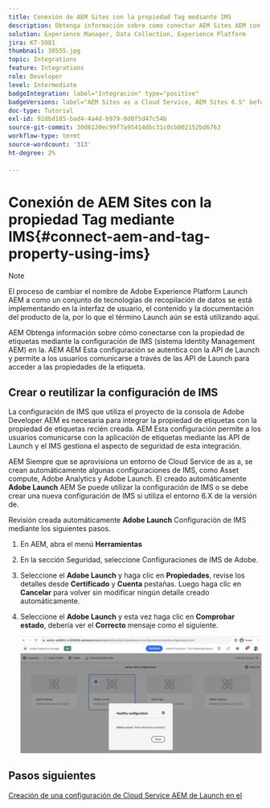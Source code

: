 ```yaml
---
title: Conexión de AEM Sites con la propiedad Tag mediante IMS
description: Obtenga información sobre cómo conectar AEM Sites AEM con la propiedad Tag mediante la configuración de IMS en la configuración de la. AEM AEM Esta configuración se autentica con la API de Launch y permite a los usuarios comunicarse a través de las API de Launch para acceder a las propiedades de la etiqueta.
solution: Experience Manager, Data Collection, Experience Platform
jira: KT-5981
thumbnail: 38555.jpg
topic: Integrations
feature: Integrations
role: Developer
level: Intermediate
badgeIntegration: label="Integración" type="positive"
badgeVersions: label="AEM Sites as a Cloud Service, AEM Sites 6.5" before-title="false"
doc-type: Tutorial
exl-id: 92dbd185-bad4-4a4d-b979-0d8f5d47c54b
source-git-commit: 30d6120ec99f7a95414dbc31c0cb002152bd6763
workflow-type: tm+mt
source-wordcount: '313'
ht-degree: 2%

---
```


# Conexión de AEM Sites con la propiedad Tag mediante IMS{#connect-aem-and-tag-property-using-ims}

>[!NOTE]
>
>El proceso de cambiar el nombre de Adobe Experience Platform Launch AEM a como un conjunto de tecnologías de recopilación de datos se está implementando en la interfaz de usuario, el contenido y la documentación del producto de la, por lo que el término Launch aún se está utilizando aquí.

AEM Obtenga información sobre cómo conectarse con la propiedad de etiquetas mediante la configuración de IMS (sistema Identity Management AEM) en la. AEM AEM Esta configuración se autentica con la API de Launch y permite a los usuarios comunicarse a través de las API de Launch para acceder a las propiedades de la etiqueta.

## Crear o reutilizar la configuración de IMS

La configuración de IMS que utiliza el proyecto de la consola de Adobe Developer AEM es necesaria para integrar la propiedad de etiquetas con la propiedad de etiquetas recién creada. AEM Esta configuración permite a los usuarios comunicarse con la aplicación de etiquetas mediante las API de Launch y el IMS gestiona el aspecto de seguridad de esta integración.

AEM Siempre que se aprovisiona un entorno de Cloud Service de as a, se crean automáticamente algunas configuraciones de IMS, como Asset compute, Adobe Analytics y Adobe Launch. El creado automáticamente **Adobe Launch** AEM Se puede utilizar la configuración de IMS o se debe crear una nueva configuración de IMS si utiliza el entorno 6.X de la versión de.

Revisión creada automáticamente **Adobe Launch** Configuración de IMS mediante los siguientes pasos.

1. En AEM, abra el menú **Herramientas**

1. En la sección Seguridad, seleccione Configuraciones de IMS de Adobe.

1. Seleccione el **Adobe Launch** y haga clic en **Propiedades**, revise los detalles desde **Certificado** y **Cuenta** pestañas. Luego haga clic en **Cancelar** para volver sin modificar ningún detalle creado automáticamente.

1. Seleccione el **Adobe Launch** y esta vez haga clic en **Comprobar estado**, debería ver el **Correcto** mensaje como el siguiente.

   ![Configuración de IMS correcta de Adobe Launch](assets/adobe-launch-healthy-ims-config.png)


## Pasos siguientes

[Creación de una configuración de Cloud Service AEM de Launch en el](create-aem-launch-cloud-service.md)
